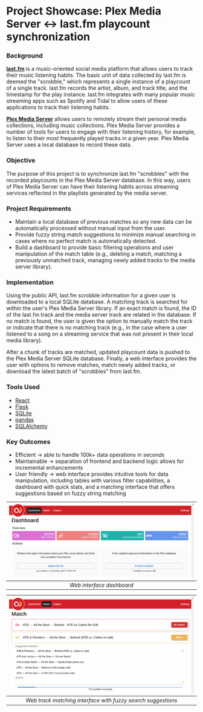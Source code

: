 # Project Showcase: Plex Media Server <-> last.fm playcount synchronization
### Background
[**last.fm**](https://www.last.fm/) is a music-oriented social media platform that allows users to track their music listening habits. The basic unit of data collected by last.fm is deemed the "scrobble," which represents a single instance of a playcount of a single track. last.fm records the artist, album, and track title, and the timestamp for the play instance. last.fm integrates with many popular music streaming apps such as Spotify and Tidal to allow users of these applications to track their listening habits.

[**Plex Media Server**](https://www.plex.tv/) allows users to remotely stream their personal media collections, including music collections. Plex Media Server provides a number of tools for users to engage with their listening history, for example, to listen to their most frequently played tracks in a given year. Plex Media Server uses a local database to record these data.
### Objective
The purpose of this project is to synchronize last.fm "scrobbles" with the recorded playcounts in the Plex Media Server database. In this way, users of Plex Media Server can have their listening habits across streaming services reflected in the playlists generated by the media server.
### Project Requirements
- Maintain a local database of previous matches so any new data can be automatically processed without manual input from the user.
- Provide fuzzy string match suggestions to minimize manual searching in cases where no perfect match is automatically detected.
- Build a dashboard to provide basic filtering operations and user manipulation of the match table (e.g., deleting a match, matching a previously unmatched track, managing newly added tracks to the media server library).
### Implementation
Using the public API, last.fm scrobble information for a given user is downloaded to a local SQLite database. A matching track is searched for within the user's Plex Media Server library. If an exact match is found, the ID of the last.fm track and the media server track are related in the database. If no match is found, the user is given the option to manually match the track or indicate that there is no matching track (e.g., in the case where a user listened to a song on a streaming service that was not present in their local media library).

After a chunk of tracks are matched, updated playcount data is pushed to the Plex Media Server SQLite database.
Finally, a web interface provides the user with options to remove matches, match newly added tracks, or download the latest batch of "scrobbles" from last.fm.
### Tools Used
- [React](https://react.dev/)
- [Flask](https://flask.palletsprojects.com/en/stable/)
- [SQLite](https://www.sqlite.org/)
- [pandas](https://pandas.pydata.org/)
- [SQLAlchemy](https://www.sqlalchemy.org/)
### Key Outcomes
- Efficient -> able to handle 100k+ data operations in seconds
- Maintainable -> separation of frontend and backend logic allows for incremental enhancements 
- User friendly -> web interface provides intuitive tools for data manipulation, including tables with various filter capabilities, a dashboard with quick stats, and a matching interface that offers suggestions based on fuzzy string matching

| ![dashboard-cropped.png](https://github.com/andrew-meis/plex-last-fm-webapp/blob/main/public/dashboard-cropped.png?raw=true) | 
|:--:| 
| *Web interface dashboard* |

| ![matching-interface.png](https://github.com/andrew-meis/plex-last-fm-webapp/blob/main/public/matching-interface.png?raw=true) | 
|:--:| 
| *Web track matching interface with fuzzy search suggestions* |